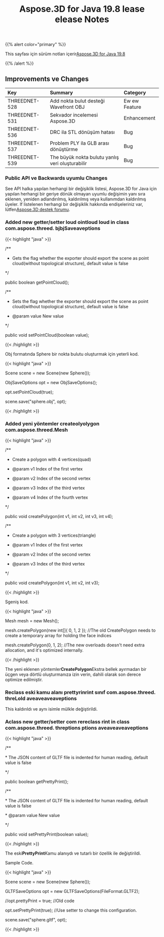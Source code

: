 ﻿---
title: Aspose.3D for Java 19.8 lease elease Notes
type: docs
weight: 50
url: /tr/java/aspose-3d-for-java-19-8-release-notes/
---
{{% alert color="primary" %}} 

This sayfası için sürüm notları içerir[Aspose.3D for Java 19.8](https://releases.aspose.com/java/repo/com/aspose/aspose-3d//19.8)

{{% /alert %}} 
## **Improvements ve Changes**

|**Key**|**Summary**|**Category**|
|:- |:- |:- |
|THREEDNET-528|Add nokta bulut desteği Wavefront OBJ|Ew ew Feature|
|THREEDNET-531|Sekvador incelemesi Aspose.3D|Enhancement|
|THREEDNET-536 |DRC ila STL dönüşüm hatası|Bug|
|THREEDNET-537|Problem PLY ila GLB arası dönüştürme|Bug|
|THREEDNET-539|The büyük nokta bulutu yanlış veri oluşturabilir|Bug|
### **Public API ve Backwards uyumlu Changes**
See API halka yapılan herhangi bir değişiklik listesi, Aspose.3D for Java için yapılan herhangi bir geriye dönük olmayan uyumlu değişimin yanı sıra eklenen, yeniden adlandırılmış, kaldırılmış veya kullanımdan kaldırılmış üyeler. If listelenen herhangi bir değişiklik hakkında endişeleriniz var, lütfen[Aspose.3D destek forumu](https://forum.aspose.com/c/3d).
### **Added new getter/setter loud ointloud loud in class com.aspose.threed. bjbjSaveaveptions**
{{< highlight "java" >}}

 /**

 * Gets the flag whether the exporter should export the scene as point cloud(without topological structure), default value is false

 */

public boolean getPointCloud();

/**

 * Sets the flag whether the exporter should export the scene as point cloud(without topological structure), default value is false

 * @param value New value

 */

public void setPointCloud(boolean value);

{{< /highlight >}}

Obj formatında Sphere bir nokta bulutu oluşturmak için yeterli kod.

{{< highlight "java" >}}

 Scene scene = new Scene(new Sphere());

ObjSaveOptions opt = new ObjSaveOptions();

opt.setPointCloud(true);

scene.save("sphere.obj", opt);

{{< /highlight >}}
### **Added yeni yöntemler createolyolygon com.aspose.threed.Mesh**
{{< highlight "java" >}}

 /**

 * Create a polygon with 4 vertices(quad)

 * @param v1 Index of the first vertex

 * @param v2 Index of the second vertex

 * @param v3 Index of the third vertex

 * @param v4 Index of the fourth vertex

 */

public void createPolygon(int v1, int v2, int v3, int v4);

/**

 * Create a polygon with 3 vertices(triangle)

 * @param v1 Index of the first vertex

 * @param v2 Index of the second vertex

 * @param v3 Index of the third vertex

 */

public void createPolygon(int v1, int v2, int v3);

{{< /highlight >}}

Sgeniş kod.

{{< highlight "java" >}}

 Mesh mesh = new Mesh();

mesh.createPolygon(new int[]{ 0, 1, 2 }); //The old CreatePolygon needs to create a temporary array for holding the face indices

mesh.createPolygon(0, 1, 2); //The new overloads doesn't need extra allocation, and it's optimized internally.

{{< /highlight >}}

The yeni eklenen yöntemler**CreatePolygon**Ekstra bellek ayırmadan bir üçgen veya dörtlü oluşturmanıza izin verin, dahili olarak son derece optimize edilmiştir.


### **Reclass eski kamu alanı prettyrinrint sınıf com.aspose.threed. threLold aveaveaveaveptions**
This kaldırıldı ve aynı isimle mülkle değiştirildi.
### **Aclass new getter/setter com rereclass rint in class com.aspose.threed. threptions ptions aveaveaveaveptions**
{{< highlight "java" >}}

 /**

\* The JSON content of GLTF file is indented for human reading, default value is false

*/

public boolean getPrettyPrint();

/**

\* The JSON content of GLTF file is indented for human reading, default value is false

\* @param value New value

*/

public void setPrettyPrint(boolean value);

{{< /highlight >}}

The eski**PrettyPrint**Kamu alanıydı ve tutarlı bir özellik ile değiştirildi.

Sample Code.

{{< highlight "java" >}}

 Scene scene = new Scene(new Sphere());

GLTFSaveOptions opt = new GLTFSaveOptions(FileFormat.GLTF2);

//opt.prettyPrint = true; //Old code

opt.setPrettyPrint(true); //Use setter to change this configuration.

scene.save("sphere.gltf", opt);

{{< /highlight >}}




